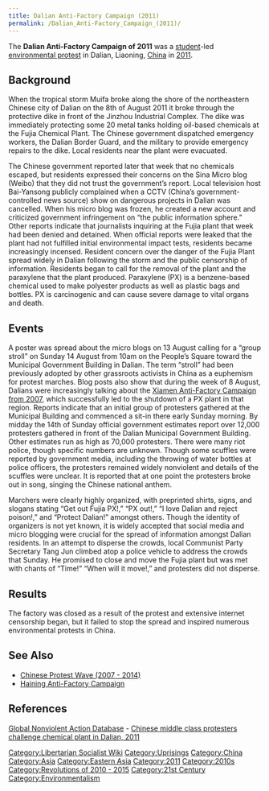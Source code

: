 ```yaml
---
title: Dalian Anti-Factory Campaign (2011)
permalink: /Dalian_Anti-Factory_Campaign_(2011)/
---
```


The **Dalian Anti-Factory Campaign of 2011** was a
[student](student.md "wikilink")-led [environmental
protest](Timeline_of_Environmentalism.md "wikilink") in Dalian, Liaoning,
[China](China.md "wikilink") in
[2011](Timeline_of_Libertarian_Socialism_in_Eastern_Asia.md "wikilink").

## Background

When the tropical storm Muifa broke along the shore of the northeastern
Chinese city of Dalian on the 8th of August 2011 it broke through the
protective dike in front of the Jinzhou Industrial Complex. The dike was
immediately protecting some 20 metal tanks holding oil-based chemicals
at the Fujia Chemical Plant. The Chinese government dispatched emergency
workers, the Dalian Border Guard, and the military to provide emergency
repairs to the dike. Local residents near the plant were evacuated.

The Chinese government reported later that week that no chemicals
escaped, but residents expressed their concerns on the Sina Micro blog
(Weibo) that they did not trust the government’s report. Local
television host Bai-Yansong publicly complained when a CCTV (China’s
government-controlled news source) show on dangerous projects in Dalian
was cancelled. When his micro blog was frozen, he created a new account
and criticized government infringement on “the public information
sphere.” Other reports indicate that journalists inquiring at the Fujia
plant that week had been denied and detained. When official reports were
leaked that the plant had not fulfilled initial environmental impact
tests, residents became increasingly incensed. Resident concern over the
danger of the Fujia Plant spread widely in Dalian following the storm
and the public censorship of information. Residents began to call for
the removal of the plant and the paraxylene that the plant produced.
Paraxylene (PX) is a benzene-based chemical used to make polyester
products as well as plastic bags and bottles. PX is carcinogenic and can
cause severe damage to vital organs and death.

## Events

A poster was spread about the micro blogs on 13 August calling for a
“group stroll” on Sunday 14 August from 10am on the People’s Square
toward the Municipal Government Building in Dalian. The term “stroll”
had been previously adopted by other grassroots activists in China as a
euphemism for protest marches. Blog posts also show that during the week
of 8 August, Dalians were increasingly talking about the [Xiamen
Anti-Factory Campaign from
2007](Xiamen_Anti-Factory_Campaign_(2007).md "wikilink"), which
successfully led to the shutdown of a PX plant in that region. Reports
indicate that an initial group of protesters gathered at the Municipal
Building and commenced a sit-in there early Sunday morning. By midday
the 14th of Sunday official government estimates report over 12,000
protesters gathered in front of the Dalian Municipal Government
Building. Other estimates run as high as 70,000 protesters. There were
many riot police, though specific numbers are unknown. Though some
scuffles were reported by government media, including the throwing of
water bottles at police officers, the protesters remained widely
nonviolent and details of the scuffles were unclear. It is reported that
at one point the protesters broke out in song, singing the Chinese
national anthem.

Marchers were clearly highly organized, with preprinted shirts, signs,
and slogans stating “Get out Fujia PX!,” “PX out!,” “I love Dalian and
reject poison!,” and “Protect Dalian!” amongst others. Though the
identity of organizers is not yet known, it is widely accepted that
social media and micro blogging were crucial for the spread of
information amongst Dalian residents. In an attempt to disperse the
crowds, local Communist Party Secretary Tang Jun climbed atop a police
vehicle to address the crowds that Sunday. He promised to close and move
the Fujia plant but was met with chants of “Time!” “When will it move!,”
and protesters did not disperse.

## Results

The factory was closed as a result of the protest and extensive internet
censorship began, but it failed to stop the spread and inspired numerous
environmental protests in China.

## See Also

- [Chinese Protest Wave (2007 -
  2014)](Chinese_Protest_Wave_(2007_-_2014).md "wikilink")
- [Haining Anti-Factory
  Campaign](Haining_Anti-Pollution_Campaign_(2011).md "wikilink")

## References

[Global Nonviolent Action
Database](Global_Nonviolent_Action_Database.md "wikilink") - [Chinese
middle class protesters challenge chemical plant in Dalian,
2011](https://nvdatabase.swarthmore.edu/content/chinese-middle-class-protesters-challenge-chemical-plant-dalian-2011)

[Category:Libertarian Socialist
Wiki](Category:Libertarian_Socialist_Wiki.md "wikilink")
[Category:Uprisings](Category:Uprisings.md "wikilink")
[Category:China](Category:China.md "wikilink")
[Category:Asia](Category:Asia.md "wikilink") [Category:Eastern
Asia](Category:Eastern_Asia.md "wikilink")
[Category:2011](Category:2011.md "wikilink")
[Category:2010s](Category:2010s.md "wikilink") [Category:Revolutions of
2010 - 2015](Category:Revolutions_of_2010_-_2015.md "wikilink")
[Category:21st Century](Category:21st_Century.md "wikilink")
[Category:Environmentalism](Category:Environmentalism.md "wikilink")